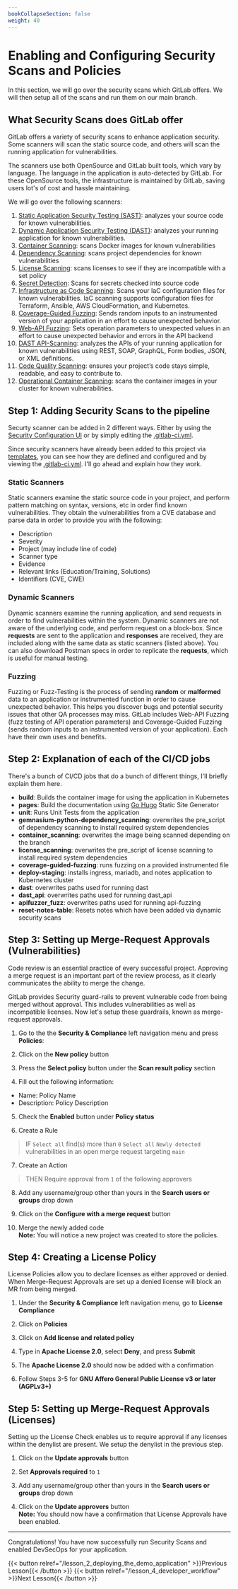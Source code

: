```yaml
---
bookCollapseSection: false
weight: 40
---
```


# Enabling and Configuring Security Scans and Policies

In this section, we will go over the security scans which GitLab offers. We will then setup all of the scans and run them on our main branch.

## What Security Scans does GitLab offer

GitLab offers a variety of security scans to enhance application security. Some scanners will scan the static source code, and others will scan the running application for vulnerabilities.

The scanners use both OpenSource and GitLab built tools, which vary by language. The language in the application is auto-detected by GitLab. For these OpenSource tools, the infrastructure is maintained by GitLab, saving users lot's of cost and hassle maintaining.

We will go over the following scanners:

1. [Static Application Security Testing (SAST)](https://docs.gitlab.com/ee/user/application_security/sast/): analyzes your source code for known vulnerabilities.
2. [Dynamic Application Security Testing (DAST)](https://docs.gitlab.com/ee/user/application_security/dast/): analyzes your running application for known vulnerabilities.
3. [Container Scanning](https://docs.gitlab.com/ee/user/application_security/container_scanning/): scans Docker images for known vulnerabilities
4. [Dependency Scanning](https://docs.gitlab.com/ee/user/application_security/dependency_scanning/): scans project dependencies for known vulnerabilities
5. [License Scanning](https://docs.gitlab.com/ee/user/compliance/license_compliance/): scans licenses to see if they are incompatible with a set policy
6. [Secret Detection](https://docs.gitlab.com/ee/user/application_security/secret_detection/): Scans for secrets checked into source code
7. [Infrastructure as Code Scanning](https://docs.gitlab.com/ee/user/application_security/iac_scanning/): Scans your IaC configuration files for known vulnerabilities. IaC scanning supports configuration files for Terraform, Ansible, AWS CloudFormation, and Kubernetes.
8. [Coverage-Guided Fuzzing](https://docs.gitlab.com/ee/user/application_security/coverage_fuzzing/): Sends random inputs to an instrumented version of your application in an effort to cause unexpected behavior.
9. [Web-API Fuzzing](https://docs.gitlab.com/ee/user/application_security/api_fuzzing/): Sets operation parameters to unexpected values in an effort to cause unexpected behavior and errors in the API backend
10. [DAST API-Scanning](https://docs.gitlab.com/ee/user/application_security/dast_api/): analyzes the APIs of your running application for known vulnerabilities using REST, SOAP, GraphQL, Form bodies, JSON, or XML definitions.
11. [Code Quality Scanning](https://docs.gitlab.com/ee/ci/testing/code_quality.html): ensures your project’s code stays simple, readable, and easy to contribute to.
12. [Operational Container Scanning](https://docs.gitlab.com/ee/user/clusters/agent/vulnerabilities.html): scans the container images in your cluster for known vulnerabilities.

## Step 1: Adding Security Scans to the pipeline

Securty scanner can be added in 2 different ways. Either by using the [Security Configuration UI](https://docs.gitlab.com/ee/user/application_security/configuration/#security-testing) or by simply editing the [.gitlab-ci.yml](https://gitlab.com/tech-marketing/devsecops/initech/simple-notes/-/blob/main/.gitlab-ci.yml).

Since security scanners have already been added to this project via [templates](https://docs.gitlab.com/ee/ci/examples/index.html#cicd-templates), you can see how they are defined and configured and by viewing the [.gitlab-ci.yml](https://gitlab.com/tech-marketing/devsecops/initech/simple-notes/-/blob/main/.gitlab-ci.yml). I'll go ahead and explain how they work.

### Static Scanners

Static scanners examine the static source code in your project, and perform pattern matching on syntax, versions, etc in order find known vulnerabilities. They obtain the vulnerabilities from a CVE database and parse data in order to provide you with the following:

* Description
* Severity
* Project (may include line of code)
* Scanner type
* Evidence 
* Relevant links (Education/Training, Solutions)
* Identifiers (CVE, CWE)

### Dynamic Scanners

Dynamic scanners examine the running application, and send requests in order to find vulnerabilities within the system. Dynamic scanners are not aware of the underlying code, and perform request on a block-box. Since **requests** are sent to the application and **responses** are received, they are included along with the same data as static scanners (listed above). You can also download Postman specs in order to replicate the **requests**, which is useful for manual testing.

### Fuzzing

Fuzzing or Fuzz-Testing is the process of sending **random** or **malformed** data to an application or instrumented function in order to cause unexpected behavior. This helps you discover bugs and potential security issues that other QA processes may miss. GitLab includes Web-API Fuzzing (fuzz testing of API operation parameters) and Coverage-Guided Fuzzing (sends random inputs to an instrumented version of your application). Each have their own uses and benefits.

## Step 2: Explanation of each of the CI/CD jobs

There's a bunch of CI/CD jobs that do a bunch of different things, I'll briefly explain them here.

- **build**: Builds the container image for using the application in Kubernetes
- **pages**: Build the documentation using [Go Hugo](https://gohugo.io/) Static Site Generator
- **unit**: Runs Unit Tests from the application
- **gemnasium-python-dependency_scanning**: overwrites the pre_script of dependency scanning to install required system dependencies
- **container_scanning**: overwrites the image being scanned depending on the branch
- **license_scanning**: overwrites the pre_script of license scanning to install required system dependencies 
- **coverage-guided-fuzzing**: runs fuzzing on a provided instrumented file
- **deploy-staging**: installs ingress, mariadb, and notes application to Kubernetes cluster
- **dast**: overwrites paths used for running dast
- **dast_api**: overwrites paths used for running dast_api
- **apifuzzer_fuzz**: overwrites paths used for running api-fuzzing
- **reset-notes-table**: Resets notes which have been added via dynamic security scans

## Step 3: Setting up Merge-Request Approvals (Vulnerabilities)

Code review is an essential practice of every successful project. Approving a merge request is an important part of the review process, as it clearly communicates the ability to merge the change.

GitLab provides Security guard-rails to prevent vulnerable code
from being merged without approval. This includes vulnerabilities as well as incompatible licenses. Now let's setup these guardrails, known as merge-request approvals.

1. Go to the the **Security & Compliance** left navigation menu and press **Policies**:  

2. Click on the  **New policy** button   

3. Press the **Select policy** button under the **Scan result policy** section

4. Fill out the following information:

- Name: Policy Name
- Description: Policy Description

5. Check the **Enabled** button under **Policy status**

6. Create a Rule

> IF `Select all` find(s) more than `0` `Select all` `Newly detected`
  vulnerabilities in an open merge request targeting `main`

7. Create an Action

> THEN Require approval from `1` of the following approvers

8. Add any username/group other than yours in the **Search users or groups** drop down

9. Click on the **Configure with a merge request** button

10. Merge the newly added code  
**Note:** You will notice a new project was created to store the policies.

## Step 4: Creating a License Policy

License Policies allow you to declare licenses as either approved or denied.
When Merge-Request Approvals are set up a denied license will block an MR from
being merged.

1. Under the **Security & Compliance** left navigation menu, go to **License Compliance**

2. Click on **Policies**

3. Click on **Add license and related policy**

4. Type in **Apache License 2.0**, select **Deny**, and press **Submit**

5. The **Apache License 2.0** should now be added with a confirmation

6. Follow Steps 3-5 for **GNU Affero General Public License v3 or later (AGPLv3+)**

## Step 5: Setting up Merge-Request Approvals (Licenses)

Setting up the License Check enables us to require approval if any
licenses within the denylist are present. We setup the denylist in
the previous step.

1. Click on the **Update approvals** button

2. Set **Approvals required** to `1`

3. Add any username/group other than yours in the **Search users or groups** drop down

4. Click on the **Update approvers** button  
**Note:** You should now have a confirmation that License Approvals have been enabled.

---

Congratulations! You have now successfully run Security Scans and enabled DevSecOps for your application.

{{< button relref="/lesson_2_deploying_the_demo_application" >}}Previous Lesson{{< /button >}}
{{< button relref="/lesson_4_developer_workflow" >}}Next Lesson{{< /button >}}


